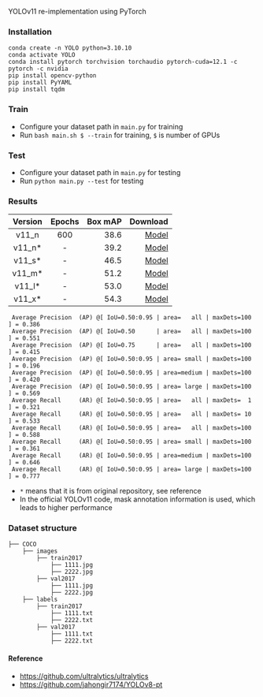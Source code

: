 YOLOv11 re-implementation using PyTorch

### Installation

```
conda create -n YOLO python=3.10.10
conda activate YOLO
conda install pytorch torchvision torchaudio pytorch-cuda=12.1 -c pytorch -c nvidia
pip install opencv-python
pip install PyYAML
pip install tqdm
```

### Train

* Configure your dataset path in `main.py` for training
* Run `bash main.sh $ --train` for training, `$` is number of GPUs

### Test

* Configure your dataset path in `main.py` for testing
* Run `python main.py --test` for testing

### Results

| Version | Epochs | Box mAP |                                                                              Download |
|:-------:|:------:|--------:|--------------------------------------------------------------------------------------:|
|  v11_n  |  600   |    38.6 |                                                            [Model](./weights/best.pt) |
| v11_n*  |   -    |    39.2 | [Model](https://github.com/jahongir7174/YOLOv11-pt/releases/download/v0.0.1/v11_n.pt) |
| v11_s*  |   -    |    46.5 | [Model](https://github.com/jahongir7174/YOLOv11-pt/releases/download/v0.0.1/v11_s.pt) |
| v11_m*  |   -    |    51.2 | [Model](https://github.com/jahongir7174/YOLOv11-pt/releases/download/v0.0.1/v11_m.pt) |
| v11_l*  |   -    |    53.0 | [Model](https://github.com/jahongir7174/YOLOv11-pt/releases/download/v0.0.1/v11_l.pt) |
| v11_x*  |   -    |    54.3 | [Model](https://github.com/jahongir7174/YOLOv11-pt/releases/download/v0.0.1/v11_x.pt) |

```
 Average Precision  (AP) @[ IoU=0.50:0.95 | area=   all | maxDets=100 ] = 0.386
 Average Precision  (AP) @[ IoU=0.50      | area=   all | maxDets=100 ] = 0.551
 Average Precision  (AP) @[ IoU=0.75      | area=   all | maxDets=100 ] = 0.415
 Average Precision  (AP) @[ IoU=0.50:0.95 | area= small | maxDets=100 ] = 0.196
 Average Precision  (AP) @[ IoU=0.50:0.95 | area=medium | maxDets=100 ] = 0.420
 Average Precision  (AP) @[ IoU=0.50:0.95 | area= large | maxDets=100 ] = 0.569
 Average Recall     (AR) @[ IoU=0.50:0.95 | area=   all | maxDets=  1 ] = 0.321
 Average Recall     (AR) @[ IoU=0.50:0.95 | area=   all | maxDets= 10 ] = 0.533
 Average Recall     (AR) @[ IoU=0.50:0.95 | area=   all | maxDets=100 ] = 0.588
 Average Recall     (AR) @[ IoU=0.50:0.95 | area= small | maxDets=100 ] = 0.361
 Average Recall     (AR) @[ IoU=0.50:0.95 | area=medium | maxDets=100 ] = 0.646
 Average Recall     (AR) @[ IoU=0.50:0.95 | area= large | maxDets=100 ] = 0.777
```

* `*` means that it is from original repository, see reference
* In the official YOLOv11 code, mask annotation information is used, which leads to higher performance

### Dataset structure

    ├── COCO 
        ├── images
            ├── train2017
                ├── 1111.jpg
                ├── 2222.jpg
            ├── val2017
                ├── 1111.jpg
                ├── 2222.jpg
        ├── labels
            ├── train2017
                ├── 1111.txt
                ├── 2222.txt
            ├── val2017
                ├── 1111.txt
                ├── 2222.txt

#### Reference

* https://github.com/ultralytics/ultralytics
* https://github.com/jahongir7174/YOLOv8-pt
